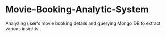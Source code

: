# Movie-Booking-Analytic-System
 Analyzing user's movie booking details and querying Mongo DB to extract various insights.
